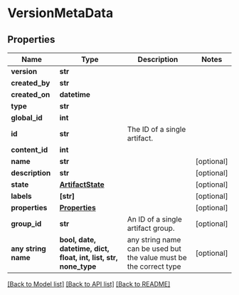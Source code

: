 # VersionMetaData



## Properties
Name | Type | Description | Notes
------------ | ------------- | ------------- | -------------
**version** | **str** |  | 
**created_by** | **str** |  | 
**created_on** | **datetime** |  | 
**type** | **str** |  | 
**global_id** | **int** |  | 
**id** | **str** | The ID of a single artifact. | 
**content_id** | **int** |  | 
**name** | **str** |  | [optional] 
**description** | **str** |  | [optional] 
**state** | [**ArtifactState**](ArtifactState.md) |  | [optional] 
**labels** | **[str]** |  | [optional] 
**properties** | [**Properties**](Properties.md) |  | [optional] 
**group_id** | **str** | An ID of a single artifact group. | [optional] 
**any string name** | **bool, date, datetime, dict, float, int, list, str, none_type** | any string name can be used but the value must be the correct type | [optional]

[[Back to Model list]](../README.md#documentation-for-models) [[Back to API list]](../README.md#documentation-for-api-endpoints) [[Back to README]](../README.md)


